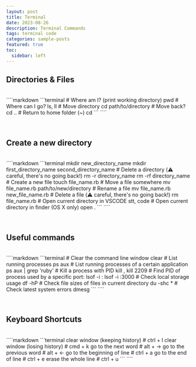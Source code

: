 ```yaml
---
layout: post
title: Terminal
date: 2023-08-26
description: Terminal Commands
tags: terminal code
categories: sample-posts
featured: true
toc:
  sidebar: left
---
```


## Directories & Files
<br>
````markdown
```terminal
# Where am I? (print working directory) pwd
# Where can I go? ls, ll
# Move directory cd path/to/directory
# Move back? cd ..
# Return to home folder (~) cd
```
````
<p>&nbsp;</p>

## Create a new directory
<br>
````markdown
```terminal
mkdir new_directory_name
mkdir first_directory_name second_directory_name
# Delete a directory (⚠️ careful, there's no going back!)
rm -r directory_name
rm -rf directory_name
# Create a new file touch file_name.rb
# Move a file somewhere mv file_name.rb path/to/new/directory
# Rename a file mv  file_name.rb new_file_name.rb
# Delete a file (⚠️ careful, there's no going back!) rm file_name.rb
# Open current directory in VSCODE stt, code
# Open current directory in finder (OS X only) open .
```
````
<p>&nbsp;</p>

## Useful commands
<br>
````markdown
```terminal
# Clear the command line window clear
# List running processes ps aux
# List running processes of a certain application ps aux | grep 'ruby'
# Kill a process with PID kill <pid>, kill 2209
# Find PID of process used by a specific port: lsof -i :<port> lsof -i :3000
# Check local storage usage df -hP
# Check file sizes of files in current directory du -shc *
# Check latest system errors dmesg
```
````
<p>&nbsp;</p>

## Keyboard Shortcuts
<br>
````markdown
```terminal
clear window (keeping history)             # ctrl + l
clear window (losing history)              # cmd + k
go to the next word                        # alt + →
go to the previous word                    # alt + ←
go to the beginning of line                # ctrl + a
go to the end of line                      # ctrl + e
erase the whole line                       # ctrl + u
```
````
